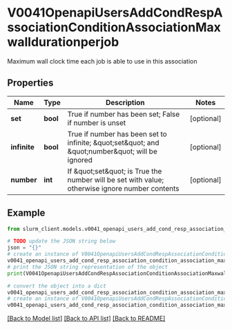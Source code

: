 # V0041OpenapiUsersAddCondRespAssociationConditionAssociationMaxwalldurationperjob

Maximum wall clock time each job is able to use in this association

## Properties

Name | Type | Description | Notes
------------ | ------------- | ------------- | -------------
**set** | **bool** | True if number has been set; False if number is unset | [optional] 
**infinite** | **bool** | True if number has been set to infinite; \&quot;set\&quot; and \&quot;number\&quot; will be ignored | [optional] 
**number** | **int** | If \&quot;set\&quot; is True the number will be set with value; otherwise ignore number contents | [optional] 

## Example

```python
from slurm_client.models.v0041_openapi_users_add_cond_resp_association_condition_association_maxwalldurationperjob import V0041OpenapiUsersAddCondRespAssociationConditionAssociationMaxwalldurationperjob

# TODO update the JSON string below
json = "{}"
# create an instance of V0041OpenapiUsersAddCondRespAssociationConditionAssociationMaxwalldurationperjob from a JSON string
v0041_openapi_users_add_cond_resp_association_condition_association_maxwalldurationperjob_instance = V0041OpenapiUsersAddCondRespAssociationConditionAssociationMaxwalldurationperjob.from_json(json)
# print the JSON string representation of the object
print(V0041OpenapiUsersAddCondRespAssociationConditionAssociationMaxwalldurationperjob.to_json())

# convert the object into a dict
v0041_openapi_users_add_cond_resp_association_condition_association_maxwalldurationperjob_dict = v0041_openapi_users_add_cond_resp_association_condition_association_maxwalldurationperjob_instance.to_dict()
# create an instance of V0041OpenapiUsersAddCondRespAssociationConditionAssociationMaxwalldurationperjob from a dict
v0041_openapi_users_add_cond_resp_association_condition_association_maxwalldurationperjob_from_dict = V0041OpenapiUsersAddCondRespAssociationConditionAssociationMaxwalldurationperjob.from_dict(v0041_openapi_users_add_cond_resp_association_condition_association_maxwalldurationperjob_dict)
```
[[Back to Model list]](../README.md#documentation-for-models) [[Back to API list]](../README.md#documentation-for-api-endpoints) [[Back to README]](../README.md)


